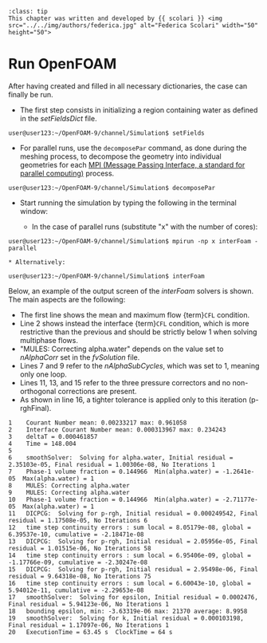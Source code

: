 ```{admonition} Contributor
:class: tip
This chapter was written and developed by {{ scolari }} <img src="../../img/authors/federica.jpg" alt="Federica Scolari" width="50" height="50">
```

# Run OpenFOAM

After having created and filled in all necessary dictionaries, the case can finally be run. 

* The first step consists in initializing a region containing water as defined in the *setFieldsDict* file.

```
user@user123:~/OpenFOAM-9/channel/Simulation$ setFields
```

* For parallel runs, use the `decomposePar` command, as done during the meshing process, to decompose the geometry into individual geometries for each [MPI (Message Passing Interface, a standard for parallel computing)](https://www.mpi-forum.org/) process.

```
user@user123:~/OpenFOAM-9/channel/Simulation$ decomposePar

```

* Start running the simulation by typing the following in the terminal window:

    * In the case of parallel runs (substitute "x" with the number of cores):

```
user@user123:~/OpenFOAM-9/channel/Simulation$ mpirun -np x interFoam -parallel
```

    * Alternatively:

```
user@user123:~/OpenFOAM-9/channel/Simulation$ interFoam
```

Below, an example of the output screen of the *interFoam* solvers is shown. The main aspects are the following:

* The first line shows the mean and maximum flow {term}`CFL` condition.
* Line 2 shows instead the interface {term}`CFL` condition, which is more restrictive than the previous and should be strictly below 1 when solving multiphase flows.
* "MULES: Correcting alpha.water" depends on the value set to *nAlphaCorr* set in the *fvSolution* file.
* Lines 7 and 9 refer to the *nAlphaSubCycles*, which was set to 1, meaning only one loop.
* Lines 11, 13, and 15 refer to the three pressure correctors and no non-orthogonal corrections are present.
* As shown in line 16, a tighter tolerance is applied only to this iteration (p-rghFinal).
  
```
1    Courant Number mean: 0.00233217 max: 0.961058
2    Interface Courant Number mean: 0.000313967 max: 0.234243
3    deltaT = 0.000461857
4    Time = 148.004
5 
6    smoothSolver:  Solving for alpha.water, Initial residual = 2.35103e-05, Final residual = 1.00306e-08, No Iterations 1
7    Phase-1 volume fraction = 0.144966  Min(alpha.water) = -1.2641e-05  Max(alpha.water) = 1
8    MULES: Correcting alpha.water
9    MULES: Correcting alpha.water
10   Phase-1 volume fraction = 0.144966  Min(alpha.water) = -2.71177e-05  Max(alpha.water) = 1
11   DICPCG:  Solving for p-rgh, Initial residual = 0.000249542, Final residual = 1.17508e-05, No Iterations 6
12   time step continuity errors : sum local = 8.05179e-08, global = 6.39537e-10, cumulative = -2.18471e-08
13   DICPCG:  Solving for p-rgh, Initial residual = 2.05956e-05, Final residual = 1.01515e-06, No Iterations 58
14   time step continuity errors : sum local = 6.95406e-09, global = -1.17766e-09, cumulative = -2.30247e-08
15   DICPCG:  Solving for p-rgh, Initial residual = 2.95498e-06, Final residual = 9.64318e-08, No Iterations 75
16   time step continuity errors : sum local = 6.60043e-10, global = 5.94012e-11, cumulative = -2.29653e-08
17   smoothSolver:  Solving for epsilon, Initial residual = 0.0002476, Final residual = 5.94123e-06, No Iterations 1
18   bounding epsilon, min: -3.63319e-06 max: 21370 average: 8.9958
19   smoothSolver:  Solving for k, Initial residual = 0.000103198, Final residual = 1.17097e-06, No Iterations 1
20   ExecutionTime = 63.45 s  ClockTime = 64 s
```

